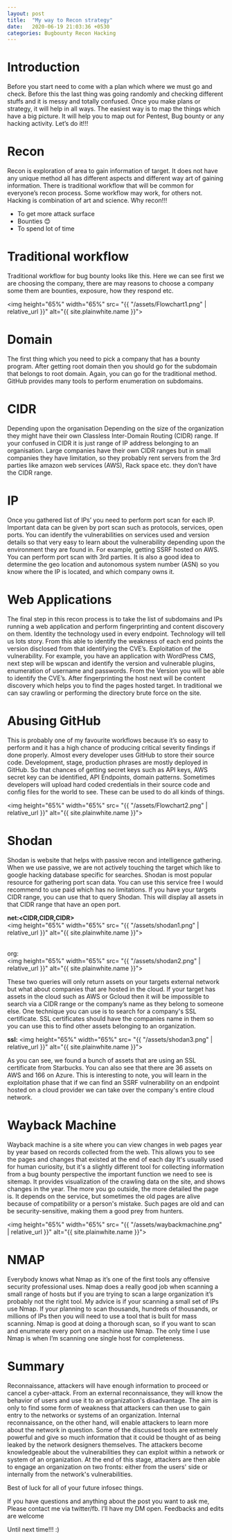 ```yaml
---
layout: post
title:  "My way to Recon strategy"
date:   2020-06-19 21:03:36 +0530
categories: Bugbounty Recon Hacking
---
```

# Introduction
Before you start need to come with a plan which where we must go and check. Before this the last thing was going randomly and checking different stuffs and it is messy and totally confused. Once you make plans or strategy, it will help in all ways. The easiest way is to map the things which have a big picture. It will help you to map out for Pentest, Bug bounty or any hacking activity. Let’s do it!!!

# Recon
Recon is exploration of area to gain information of target. It does not have any unique method all has different aspects and different way art of gaining information. There is traditional workflow that will be common for everyone’s recon process. Some workflow may work, for others not. Hacking is combination of art and science.
Why recon!!!

* To get more attack surface
* Bounties 😊
* To spend lot of time

# Traditional workflow 
Traditional workflow for bug bounty looks like this. Here we can see first we are choosing the company, there are may reasons to choose a company some them are bounties, exposure, how they respond etc. 

<img height="65%" width="65%" src= "{{ "/assets/Flowchart1.png" | relative_url }}" alt="{{ site.plainwhite.name }}">

# Domain
The first thing which you need to pick a company that has a bounty program. After getting root domain then you should go for the subdomain that belongs to root domain. Again, you can go for the traditional method. GitHub provides many tools to perform enumeration on subdomains. 

# CIDR 
Depending upon the organisation Depending on the size of the organization they might have their own Classless Inter-Domain Routing (CIDR) range. If your confused in CIDR it is just range of IP address belonging to an organisation. Large companies have their own CIDR ranges but in small companies they have limitation, so they probably rent servers from the 3rd parties like amazon web services (AWS), Rack space etc. they don’t have the CIDR range.

# IP
Once you gathered list of IPs’ you need to perform port scan for each IP. Important data can be given by port scan such as protocols, services, open ports. You can identify the vulnerabilities on services used and version details so that very easy to learn about the vulnerability depending upon the environment they are found in. For example, getting SSRF hosted on AWS. You can perform port scan with 3rd parties. It is also a good idea to determine the geo location and autonomous system number (ASN) so you know where the IP is located, and which company owns it.

# Web Applications
The final step in this recon process is to take the list of subdomains and IPs running a web application and perform fingerprinting and content discovery on them. Identity the technology used in every endpoint. Technology will tell us lots story. From this able to identify the weakness of each end points the version disclosed from that identifying the CVE’s. Exploitation of the vulnerability.
For example, you have an application with WordPress CMS, next step will be wpscan and identify the version and vulnerable plugins, enumeration of username and passwords. From the Version you will be able to identify the CVE’s. After fingerprinting the host next will be content discovery which helps you to find the pages hosted target. In traditional we can say crawling or performing the directory brute force on the site.

# Abusing GitHub 
This is probably one of my favourite workflows because it’s so easy to perform and it has a high chance of producing critical severity findings if done properly. Almost every developer uses GitHub to store their source code. Development, stage, production phrases are mostly deployed in GitHub. So that chances of getting secret keys such as API keys, AWS secret key can be identified, API Endpoints, domain patterns. Sometimes developers will upload hard coded credentials in their source code and config files for the world to see. These can be used to do all kinds of things.

<img height="65%" width="65%" src= "{{ "/assets/Flowchart2.png" | relative_url }}" alt="{{ site.plainwhite.name }}">
  
# Shodan
Shodan is website that helps with passive recon and intelligence gathering. When we use passive, we are not actively touching the target which like to google hacking database specific for searches. Shodan is most popular resource for gathering port scan data. You can use this service free I would recommend to use paid which has no limitations. If you have your targets CIDR range, you can use that to query Shodan. This will display all assets in that CIDR range that have an open port. 

<b>net:<CIDR,CIDR,CIDR></b>    
<img height="65%" width="65%" src= "{{ "/assets/shodan1.png" | relative_url }}" alt="{{ site.plainwhite.name }}">
  
<br>org:<Organisation name></br>
<img height="65%" width="65%" src= "{{ "/assets/shodan2.png" | relative_url }}" alt="{{ site.plainwhite.name }}">
  
These two queries will only return assets on your targets external network but what about companies that are hosted in the cloud. If your target has assets in the cloud such as AWS or Gcloud then it will be impossible to search via a CIDR range or the company’s name as they belong to someone else. One technique you can use is to search for a company's SSL certificate. SSL certificates should have the companies name in them so you can use this to find other assets belonging to an organization.


<b>ssl:<Organisation Name></b>
<img height="65%" width="65%" src= "{{ "/assets/shodan3.png" | relative_url }}" alt="{{ site.plainwhite.name }}">
 

As you can see, we found a bunch of assets that are using an SSL certificate from Starbucks. You can also see that there are 36 assets on AWS and 166 on Azure. This is interesting to note, you will learn in the exploitation phase that if we can find an SSRF vulnerability on an endpoint hosted on a cloud provider we can take over the company's entire cloud network.
 
# Wayback Machine
Wayback machine is a site where you can view changes in web pages year by year based on records collected from the web. This allows you to see the pages and changes that existed at the end of each day It's usually used for human curiosity, but it's a slightly different tool for collecting information from a bug bounty perspective the important function we need to see is sitemap. It provides visualization of the crawling data on the site, and shows changes in the year. The more you go outside, the more detailed the page is. It depends on the service, but sometimes the old pages are alive because of compatibility or a person's mistake. Such pages are old and can be security-sensitive, making them a good prey from hunters.

<img height="65%" width="65%" src= "{{ "/assets/waybackmachine.png" | relative_url }}" alt="{{ site.plainwhite.name }}">
 
# NMAP
Everybody knows what Nmap as it’s one of the first tools any offensive security professional uses. Nmap does a really good job when scanning a small range of hosts but if you are trying to scan a large organization it’s probably not the right tool. My advice is if your scanning a small set of IPs use Nmap. If your planning to scan thousands, hundreds of thousands, or millions of IPs then you will need to use a tool that is built for mass scanning. Nmap is good at doing a thorough scan, so if you want to scan and enumerate every port on a machine use Nmap. The only time I use Nmap is when I’m scanning one single host for completeness.

# Summary
Reconnaissance, attackers will have enough information to proceed or cancel a cyber-attack. From an external reconnaissance, they will know the behavior of users and use it to an organization's disadvantage. The aim is only to find some form of weakness that attackers can then use to gain entry to the networks or systems of an organization. Internal reconnaissance, on the other hand, will enable attackers to learn more about the network in question. Some of the discussed tools are extremely powerful and give so much information that it could be thought of as being leaked by the network designers themselves. The attackers become knowledgeable about the vulnerabilities they can exploit within a network or system of an organization. At the end of this stage, attackers are then able to engage an organization on two fronts: either from the users' side or internally from the network's vulnerabilities.


Best of luck for all of your future infosec things.

If you have questions and anything about the post you want to ask me, Please contact me via twitter/fb. I’ll have my DM open.
Feedbacks and edits are welcome

Until next time!!! :)

 

  
  

